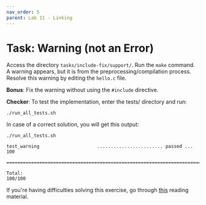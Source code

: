 ```yaml
---
nav_order: 5
parent: Lab 11 - Linking
---
```


# Task: Warning (not an Error)

Access the directory `tasks/include-fix/support/`.
Run the `make` command.
A warning appears, but it is from the preprocessing/compilation process.
Resolve this warning by editing the `hello.c` file.

**Bonus**: Fix the warning without using the `#include` directive.

**Checker**: To test the implementation, enter the tests/ directory and run:

```
./run_all_tests.sh
```

In case of a correct solution, you will get this output:

```
./run_all_tests.sh

test_warning                     ........................ passed ...  100

========================================================================

Total:                                                             100/100
```



If you're having difficulties solving this exercise, go through [this](../../reading/linking.md) reading material.

